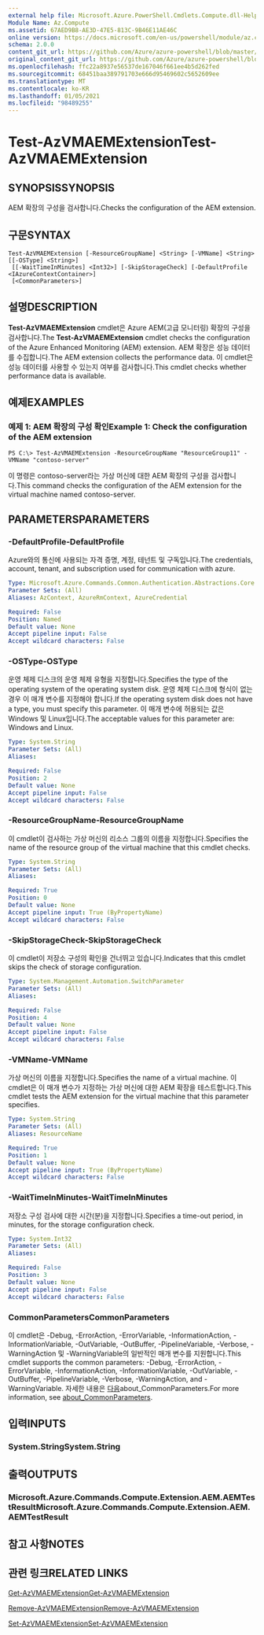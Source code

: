 ```yaml
---
external help file: Microsoft.Azure.PowerShell.Cmdlets.Compute.dll-Help.xml
Module Name: Az.Compute
ms.assetid: 67AED9B8-AE3D-47E5-813C-9B46E11AE46C
online version: https://docs.microsoft.com/en-us/powershell/module/az.compute/test-azvmaemextension
schema: 2.0.0
content_git_url: https://github.com/Azure/azure-powershell/blob/master/src/Compute/Compute/help/Test-AzVMAEMExtension.md
original_content_git_url: https://github.com/Azure/azure-powershell/blob/master/src/Compute/Compute/help/Test-AzVMAEMExtension.md
ms.openlocfilehash: ffc22a8937e56537de167046f661ee4b5d262fed
ms.sourcegitcommit: 68451baa389791703e666d95469602c5652609ee
ms.translationtype: MT
ms.contentlocale: ko-KR
ms.lasthandoff: 01/05/2021
ms.locfileid: "98489255"
---
```

# <span data-ttu-id="73f0e-101">Test-AzVMAEMExtension</span><span class="sxs-lookup"><span data-stu-id="73f0e-101">Test-AzVMAEMExtension</span></span>

## <span data-ttu-id="73f0e-102">SYNOPSIS</span><span class="sxs-lookup"><span data-stu-id="73f0e-102">SYNOPSIS</span></span>
<span data-ttu-id="73f0e-103">AEM 확장의 구성을 검사합니다.</span><span class="sxs-lookup"><span data-stu-id="73f0e-103">Checks the configuration of the AEM extension.</span></span>

## <span data-ttu-id="73f0e-104">구문</span><span class="sxs-lookup"><span data-stu-id="73f0e-104">SYNTAX</span></span>

```
Test-AzVMAEMExtension [-ResourceGroupName] <String> [-VMName] <String> [[-OSType] <String>]
 [[-WaitTimeInMinutes] <Int32>] [-SkipStorageCheck] [-DefaultProfile <IAzureContextContainer>]
 [<CommonParameters>]
```

## <span data-ttu-id="73f0e-105">설명</span><span class="sxs-lookup"><span data-stu-id="73f0e-105">DESCRIPTION</span></span>
<span data-ttu-id="73f0e-106">**Test-AzVMAEMExtension** cmdlet은 Azure AEM(고급 모니터링) 확장의 구성을 검사합니다.</span><span class="sxs-lookup"><span data-stu-id="73f0e-106">The **Test-AzVMAEMExtension** cmdlet checks the configuration of the Azure Enhanced Monitoring (AEM) extension.</span></span>
<span data-ttu-id="73f0e-107">AEM 확장은 성능 데이터를 수집합니다.</span><span class="sxs-lookup"><span data-stu-id="73f0e-107">The AEM extension collects the performance data.</span></span>
<span data-ttu-id="73f0e-108">이 cmdlet은 성능 데이터를 사용할 수 있는지 여부를 검사합니다.</span><span class="sxs-lookup"><span data-stu-id="73f0e-108">This cmdlet checks whether performance data is available.</span></span>

## <span data-ttu-id="73f0e-109">예제</span><span class="sxs-lookup"><span data-stu-id="73f0e-109">EXAMPLES</span></span>

### <span data-ttu-id="73f0e-110">예제 1: AEM 확장의 구성 확인</span><span class="sxs-lookup"><span data-stu-id="73f0e-110">Example 1: Check the configuration of the AEM extension</span></span>
```
PS C:\> Test-AzVMAEMExtension -ResourceGroupName "ResourceGroup11" -VMName "contoso-server"
```

<span data-ttu-id="73f0e-111">이 명령은 contoso-server라는 가상 머신에 대한 AEM 확장의 구성을 검사합니다.</span><span class="sxs-lookup"><span data-stu-id="73f0e-111">This command checks the configuration of the AEM extension for the virtual machine named contoso-server.</span></span>

## <span data-ttu-id="73f0e-112">PARAMETERS</span><span class="sxs-lookup"><span data-stu-id="73f0e-112">PARAMETERS</span></span>

### <span data-ttu-id="73f0e-113">-DefaultProfile</span><span class="sxs-lookup"><span data-stu-id="73f0e-113">-DefaultProfile</span></span>
<span data-ttu-id="73f0e-114">Azure와의 통신에 사용되는 자격 증명, 계정, 테넌트 및 구독입니다.</span><span class="sxs-lookup"><span data-stu-id="73f0e-114">The credentials, account, tenant, and subscription used for communication with azure.</span></span>

```yaml
Type: Microsoft.Azure.Commands.Common.Authentication.Abstractions.Core.IAzureContextContainer
Parameter Sets: (All)
Aliases: AzContext, AzureRmContext, AzureCredential

Required: False
Position: Named
Default value: None
Accept pipeline input: False
Accept wildcard characters: False
```

### <span data-ttu-id="73f0e-115">-OSType</span><span class="sxs-lookup"><span data-stu-id="73f0e-115">-OSType</span></span>
<span data-ttu-id="73f0e-116">운영 체제 디스크의 운영 체제 유형을 지정합니다.</span><span class="sxs-lookup"><span data-stu-id="73f0e-116">Specifies the type of the operating system of the operating system disk.</span></span>
<span data-ttu-id="73f0e-117">운영 체제 디스크에 형식이 없는 경우 이 매개 변수를 지정해야 합니다.</span><span class="sxs-lookup"><span data-stu-id="73f0e-117">If the operating system disk does not have a type, you must specify this parameter.</span></span>
<span data-ttu-id="73f0e-118">이 매개 변수에 허용되는 값은 Windows 및 Linux입니다.</span><span class="sxs-lookup"><span data-stu-id="73f0e-118">The acceptable values for this parameter are: Windows and Linux.</span></span>

```yaml
Type: System.String
Parameter Sets: (All)
Aliases:

Required: False
Position: 2
Default value: None
Accept pipeline input: False
Accept wildcard characters: False
```

### <span data-ttu-id="73f0e-119">-ResourceGroupName</span><span class="sxs-lookup"><span data-stu-id="73f0e-119">-ResourceGroupName</span></span>
<span data-ttu-id="73f0e-120">이 cmdlet이 검사하는 가상 머신의 리소스 그룹의 이름을 지정합니다.</span><span class="sxs-lookup"><span data-stu-id="73f0e-120">Specifies the name of the resource group of the virtual machine that this cmdlet checks.</span></span>

```yaml
Type: System.String
Parameter Sets: (All)
Aliases:

Required: True
Position: 0
Default value: None
Accept pipeline input: True (ByPropertyName)
Accept wildcard characters: False
```

### <span data-ttu-id="73f0e-121">-SkipStorageCheck</span><span class="sxs-lookup"><span data-stu-id="73f0e-121">-SkipStorageCheck</span></span>
<span data-ttu-id="73f0e-122">이 cmdlet이 저장소 구성의 확인을 건너뛰고 있습니다.</span><span class="sxs-lookup"><span data-stu-id="73f0e-122">Indicates that this cmdlet skips the check of storage configuration.</span></span>

```yaml
Type: System.Management.Automation.SwitchParameter
Parameter Sets: (All)
Aliases:

Required: False
Position: 4
Default value: None
Accept pipeline input: False
Accept wildcard characters: False
```

### <span data-ttu-id="73f0e-123">-VMName</span><span class="sxs-lookup"><span data-stu-id="73f0e-123">-VMName</span></span>
<span data-ttu-id="73f0e-124">가상 머신의 이름을 지정합니다.</span><span class="sxs-lookup"><span data-stu-id="73f0e-124">Specifies the name of a virtual machine.</span></span>
<span data-ttu-id="73f0e-125">이 cmdlet은 이 매개 변수가 지정하는 가상 머신에 대한 AEM 확장을 테스트합니다.</span><span class="sxs-lookup"><span data-stu-id="73f0e-125">This cmdlet tests the AEM extension for the virtual machine that this parameter specifies.</span></span>

```yaml
Type: System.String
Parameter Sets: (All)
Aliases: ResourceName

Required: True
Position: 1
Default value: None
Accept pipeline input: True (ByPropertyName)
Accept wildcard characters: False
```

### <span data-ttu-id="73f0e-126">-WaitTimeInMinutes</span><span class="sxs-lookup"><span data-stu-id="73f0e-126">-WaitTimeInMinutes</span></span>
<span data-ttu-id="73f0e-127">저장소 구성 검사에 대한 시간(분)을 지정합니다.</span><span class="sxs-lookup"><span data-stu-id="73f0e-127">Specifies a time-out period, in minutes, for the storage configuration check.</span></span>

```yaml
Type: System.Int32
Parameter Sets: (All)
Aliases:

Required: False
Position: 3
Default value: None
Accept pipeline input: False
Accept wildcard characters: False
```

### <span data-ttu-id="73f0e-128">CommonParameters</span><span class="sxs-lookup"><span data-stu-id="73f0e-128">CommonParameters</span></span>
<span data-ttu-id="73f0e-129">이 cmdlet은 -Debug, -ErrorAction, -ErrorVariable, -InformationAction, -InformationVariable, -OutVariable, -OutBuffer, -PipelineVariable, -Verbose, -WarningAction 및 -WarningVariable의 일반적인 매개 변수를 지원합니다.</span><span class="sxs-lookup"><span data-stu-id="73f0e-129">This cmdlet supports the common parameters: -Debug, -ErrorAction, -ErrorVariable, -InformationAction, -InformationVariable, -OutVariable, -OutBuffer, -PipelineVariable, -Verbose, -WarningAction, and -WarningVariable.</span></span> <span data-ttu-id="73f0e-130">자세한 내용은 [다음](http://go.microsoft.com/fwlink/?LinkID=113216)about_CommonParameters.</span><span class="sxs-lookup"><span data-stu-id="73f0e-130">For more information, see [about_CommonParameters](http://go.microsoft.com/fwlink/?LinkID=113216).</span></span>

## <span data-ttu-id="73f0e-131">입력</span><span class="sxs-lookup"><span data-stu-id="73f0e-131">INPUTS</span></span>

### <span data-ttu-id="73f0e-132">System.String</span><span class="sxs-lookup"><span data-stu-id="73f0e-132">System.String</span></span>

## <span data-ttu-id="73f0e-133">출력</span><span class="sxs-lookup"><span data-stu-id="73f0e-133">OUTPUTS</span></span>

### <span data-ttu-id="73f0e-134">Microsoft.Azure.Commands.Compute.Extension.AEM.AEMTestResult</span><span class="sxs-lookup"><span data-stu-id="73f0e-134">Microsoft.Azure.Commands.Compute.Extension.AEM.AEMTestResult</span></span>

## <span data-ttu-id="73f0e-135">참고 사항</span><span class="sxs-lookup"><span data-stu-id="73f0e-135">NOTES</span></span>

## <span data-ttu-id="73f0e-136">관련 링크</span><span class="sxs-lookup"><span data-stu-id="73f0e-136">RELATED LINKS</span></span>

[<span data-ttu-id="73f0e-137">Get-AzVMAEMExtension</span><span class="sxs-lookup"><span data-stu-id="73f0e-137">Get-AzVMAEMExtension</span></span>](./Get-AzVMAEMExtension.md)

[<span data-ttu-id="73f0e-138">Remove-AzVMAEMExtension</span><span class="sxs-lookup"><span data-stu-id="73f0e-138">Remove-AzVMAEMExtension</span></span>](./Remove-AzVMAEMExtension.md)

[<span data-ttu-id="73f0e-139">Set-AzVMAEMExtension</span><span class="sxs-lookup"><span data-stu-id="73f0e-139">Set-AzVMAEMExtension</span></span>](./Set-AzVMAEMExtension.md)


